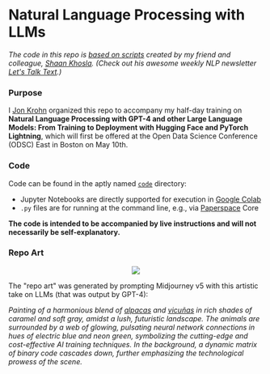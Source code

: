 # Natural Language Processing with LLMs

*The code in this repo is [based on scripts](https://github.com/shaankhosla/NLP_with_LLMs) created by my friend and colleague, [Shaan Khosla](https://www.linkedin.com/in/shaan-khosla/). (Check out his awesome weekly NLP newsletter [Let's Talk Text](https://shaankhosla.substack.com/).)*

### Purpose

I [Jon Krohn](https://www.jonkrohn.com/) organized this repo to accompany my half-day training on **Natural Language Processing with GPT-4 and other Large Language Models: From Training to Deployment with Hugging Face and PyTorch Lightning**, which will first be offered at the Open Data Science Conference (ODSC) East in Boston on May 10th.

### Code

Code can be found in the aptly named [`code`](https://github.com/jonkrohn/NLP-with-LLMs/tree/main/code) directory:
* Jupyter Notebooks are directly supported for execution in [Google Colab](https://colab.research.google.com/)
* `.py` files are for running at the command line, e.g., via [Paperspace](https://www.paperspace.com/) Core

**The code is intended to be accompanied by live instructions and will not necessarily be self-explanatory.**

### Repo Art

<p align="center">
  <img src="https://github.com/jonkrohn/NLP-with-LLMs/blob/main/img/LLaMAs.jpeg")
</p>

The "repo art" was generated by prompting Midjourney v5 with this artistic take on LLMs (that was output by GPT-4):

*Painting of a harmonious blend of [alpacas](https://crfm.stanford.edu/2023/03/13/alpaca.html) and [vicuñas](https://vicuna.lmsys.org/) in rich shades of caramel and soft gray, amidst a lush, futuristic landscape. The animals are surrounded by a web of glowing, pulsating neural network connections in hues of electric blue and neon green, symbolizing the cutting-edge and cost-effective AI training techniques. In the background, a dynamic matrix of binary code cascades down, further emphasizing the technological prowess of the scene.*
